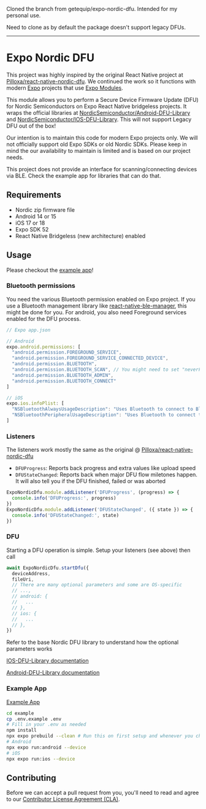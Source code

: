 Cloned the branch from getequip/expo-nordic-dfu. Intended for my personal use.

Need to clone as by default the package doesn't support legacy DFUs.

---

# Expo Nordic DFU

This project was highly inspired by the original React Native project at [Pilloxa/react-native-nordic-dfu](https://github.com/Pilloxa/react-native-nordic-dfu). We continued the work so it functions with modern [Expo](http://expo.dev/) projects that use [Expo Modules](https://docs.expo.dev/modules/overview/).

This module allows you to perform a Secure Device Firmware Update (DFU) for Nordic Semiconductors on Expo React Native bridgeless projects. It wraps the official libraries at [NordicSemiconductor/Android-DFU-Library](https://github.com/NordicSemiconductor/Android-DFU-Library) and [NordicSemiconductor/IOS-DFU-Library](https://github.com/NordicSemiconductor/IOS-DFU-Library). This will not support Legacy DFU out of the box!

Our intention is to maintain this code for modern Expo projects only. We will not officially support old Expo SDKs or old Nordic SDKs. Please keep in mind the our availability to maintain is limited and is based on our project needs.

This project does not provide an interface for scanning/connecting devices via BLE. Check the example app for libraries that can do that.

## Requirements

- Nordic zip firmware file
- Android 14 or 15
- iOS 17 or 18
- Expo SDK 52
- React Native Bridgeless (new architecture) enabled

## Usage

Please checkout the [example app](example)!

### Bluetooth permissions

You need the various Bluetooth permission enabled on Expo project. If you use a Bluetooth management library like [react-native-ble-manager](https://github.com/innoveit/react-native-ble-manager), this might be done for you. For android, you also need Foreground services enabled for the DFU process.

```typescript
// Expo app.json

// Android
expo.android.permissions: [
  "android.permission.FOREGROUND_SERVICE",
  "android.permission.FOREGROUND_SERVICE_CONNECTED_DEVICE",
  "android.permission.BLUETOOTH",
  "android.permission.BLUETOOTH_SCAN", // You might need to set "neverForLocation"
  "android.permission.BLUETOOTH_ADMIN",
  "android.permission.BLUETOOTH_CONNECT"
]

// iOS
expo.ios.infoPlist: [
  "NSBluetoothAlwaysUsageDescription": "Uses Bluetooth to connect to Bluetooth enabled device.",
  "NSBluetoothPeripheralUsageDescription": "Uses Bluetooth to connect to Bluetooth enabled device.",
]
```

### Listeners

The listeners work mostly the same as the original @ [Pilloxa/react-native-nordic-dfu](https://github.com/Pilloxa/react-native-nordic-dfu)

- `DFUProgress`: Reports back progress and extra values like upload speed
- `DFUStateChanged`: Reports back when major DFU flow miletones happen. It will also tell you if the DFU finished, failed or was aborted

```typescript
ExpoNordicDfu.module.addListener('DFUProgress', (progress) => {
  console.info('DFUProgress:', progress)
})
ExpoNordicDfu.module.addListener('DFUStateChanged', ({ state }) => {
  console.info('DFUStateChanged:', state)
})
```

### DFU

Starting a DFU operation is simple. Setup your listeners (see above) then call

```typescript
await ExpoNordicDfu.startDfu({
  deviceAddress,
  fileUri,
  // There are many optional parameters and some are OS-specific
  // ...,
  // android: {
  //   ...
  // },
  // ios: {
  //   ...
  // },
})
```

Refer to the base Nordic DFU library to understand how the optional parameters works

[IOS-DFU-Library documentation](https://nordicsemiconductor.github.io/IOS-DFU-Library/documentation/nordicdfu/dfuserviceinitiator)

[Android-DFU-Library documentation](https://nordicsemiconductor.github.io/Android-DFU-Library/html/lib/dfu/no.nordicsemi.android.dfu/-dfu-service-initiator/index.html)

### Example App

[Example App](example)

```bash
cd example
cp .env.example .env
# Fill in your .env as needed
npm install
npx expo prebuild --clean # Run this on first setup and whenever you change native files
# Android
npx expo run:android --device
# iOS
npx expo run:ios --device
```

## Contributing

Before we can accept a pull request from you, you'll need to read and agree to our [Contributor License Agreement (CLA)](https://github.com/getquip/expo-nordic-dfu/blob/main/CONTRIBUTING.md).
